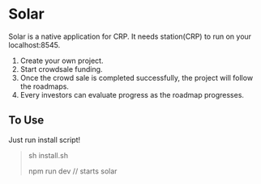 # Solar 

Solar is a native application for CRP. It needs station(CRP) to run on your localhost:8545.

1. Create your own project.
2. Start crowdsale funding.
3. Once the crowd sale is completed successfully, the project will follow the roadmaps.
4. Every investors can evaluate progress as the roadmap progresses.


## To Use
Just run install script! 

> sh install.sh
>
> npm run dev // starts solar
